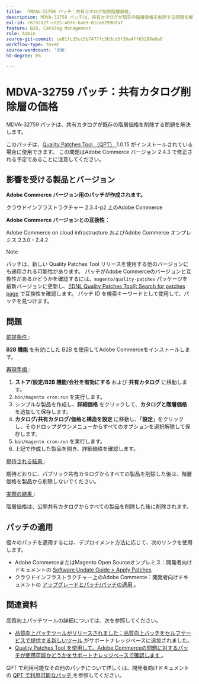 ```yaml
---
title: 「MDVA-32759 パッチ：共有カタログ削除階層価格」
description: MDVA-32759 パッチは、共有カタログが既存の階層価格を削除する問題を解決します。
exl-id: c6192d2f-cd25-483e-ba69-01ca62996faf
feature: B2B, Catalog Management
role: Admin
source-git-commit: ce81fc35cc5b7477fc5b3cd5f36a4ff65280e6a0
workflow-type: tm+mt
source-wordcount: '396'
ht-degree: 0%

---
```


# MDVA-32759 パッチ：共有カタログ削除層の価格

MDVA-32759 パッチは、共有カタログが既存の階層価格を削除する問題を解決します。

このパッチは、[Quality Patches Tool （QPT） ](https://devdocs.magento.com/guides/v2.4/comp-mgr/patching.html#mqp)1.0.15 がインストールされている場合に使用できます。 この問題はAdobe Commerce バージョン 2.4.3 で修正される予定であることに注意してください。

## 影響を受ける製品とバージョン

**Adobe Commerce バージョン用のパッチが作成されます。**

クラウドインフラストラクチャー 2.3.4-p2 上のAdobe Commerce

**Adobe Commerce バージョンとの互換性：**

Adobe Commerce on cloud infrastructure およびAdobe Commerce オンプレミス 2.3.0 - 2.4.2

>[!NOTE]
>
>パッチは、新しい Quality Patches Tool リリースを使用する他のバージョンにも適用される可能性があります。 パッチがAdobe Commerceのバージョンと互換性があるかどうかを確認するには、`magento/quality-patches` パッケージを最新バージョンに更新し、[[!DNL Quality Patches Tool]: Search for patches page](https://devdocs.magento.com/quality-patches/tool.html#patch-grid) で互換性を確認します。 パッチ ID を検索キーワードとして使用して、パッチを見つけます。

## 問題

<u> 前提条件 </u>:

**B2B 機能** を有効にした B2B を使用してAdobe Commerceをインストールします。

<u> 再現手順 </u>:

1. **ストア/設定/B2B 機能/会社を有効にする** および **共有カタログ** に移動します。
1. `bin/magento cron:run` を実行します。
1. シンプルな製品を作成し、**詳細価格** をクリックして、**カタログと階層価格** を追加して保存します。
1. **カタログ/共有カタログ/価格と構造を設定** に移動し、「**設定**」をクリックし、そのドロップダウンメニューからすべてのオプションを選択解除して保存します。
1. `bin/magento cron:run` を実行します。
1. 上記で作成した製品を開き、詳細価格を確認します。

<u> 期待される結果 </u>:

期待どおりに、パブリック共有カタログからすべての製品を削除した後は、階層価格を製品から削除しないでください。

<u> 実際の結果 </u>:

階層価格は、公開共有カタログからすべての製品を削除した後に削除されます。


## パッチの適用

個々のパッチを適用するには、デプロイメント方法に応じて、次のリンクを使用します。

* Adobe CommerceまたはMagento Open Sourceオンプレミス：開発者向けドキュメントの [Software Update Guide > Apply Patches](https://devdocs.magento.com/guides/v2.4/comp-mgr/patching/mqp.html)
* クラウドインフラストラクチャー上のAdobe Commerce：開発者向けドキュメントの [ アップグレードとパッチ/パッチの適用 ](https://devdocs.magento.com/cloud/project/project-patch.html)。

## 関連資料

品質向上パッチツールの詳細については、次を参照してください。

* [ 品質向上パッチツールがリリースされました：品質向上パッチをセルフサービスで提供する新しいツール ](/help/announcements/adobe-commerce-announcements/magento-quality-patches-released-new-tool-to-self-serve-quality-patches.md) がサポートナレッジベースに追加されました。
* [Quality Patches Tool を使用して、Adobe Commerceの問題に対するパッチが使用可能かどうかをサポートナレッジベースで確認します ](/help/support-tools/patches-available-in-qpt-tool/check-patch-for-magento-issue-with-magento-quality-patches.md)。

QPT で利用可能なその他のパッチについて詳しくは、開発者向けドキュメントの [QPT で利用可能なパッチ ](https://devdocs.magento.com/quality-patches/tool.html#patch-grid) を参照してください。
